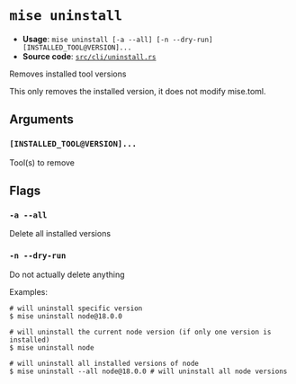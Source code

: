 # `mise uninstall`

- **Usage**: `mise uninstall [-a --all] [-n --dry-run] [INSTALLED_TOOL@VERSION]...`
- **Source code**: [`src/cli/uninstall.rs`](https://github.com/jdx/mise/blob/main/src/cli/uninstall.rs)

Removes installed tool versions

This only removes the installed version, it does not modify mise.toml.

## Arguments

### `[INSTALLED_TOOL@VERSION]...`

Tool(s) to remove

## Flags

### `-a --all`

Delete all installed versions

### `-n --dry-run`

Do not actually delete anything

Examples:

```
# will uninstall specific version
$ mise uninstall node@18.0.0

# will uninstall the current node version (if only one version is installed)
$ mise uninstall node

# will uninstall all installed versions of node
$ mise uninstall --all node@18.0.0 # will uninstall all node versions
```
